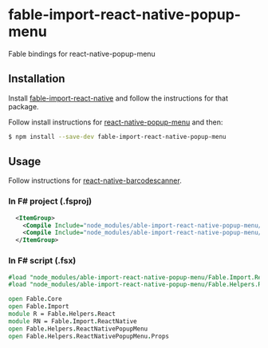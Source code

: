 # fable-import-react-native-popup-menu

Fable bindings for react-native-popup-menu

## Installation

Install [fable-import-react-native](https://www.npmjs.com/package/fable-import-react-native) and follow the instructions for that package.

Follow install instructions for [react-native-popup-menu](https://github.com/instea/react-native-popup-menu) and then:

```sh
$ npm install --save-dev fable-import-react-native-popup-menu
```

## Usage

Follow instructions for [react-native-barcodescanner](https://github.com/instea/react-native-popup-menu).

### In F# project (.fsproj)

```xml
  <ItemGroup>
    <Compile Include="node_modules/able-import-react-native-popup-menu/Fable.Import.ReactNativePopupMenu.fs" />
    <Compile Include="node_modules/able-import-react-native-popup-menu/Fable.Helpers.ReactNativePopupMenu.fs" />
  </ItemGroup>
```

### In F# script (.fsx)

```fsharp
#load "node_modules/able-import-react-native-popup-menu/Fable.Import.ReactNativePopupMenu.fs"
#load "node_modules/able-import-react-native-popup-menu/Fable.Helpers.ReactNativePopupMenu.fs"

open Fable.Core
open Fable.Import
module R = Fable.Helpers.React
module RN = Fable.Import.ReactNative
open Fable.Helpers.ReactNativePopupMenu
open Fable.Helpers.ReactNativePopupMenu.Props


```